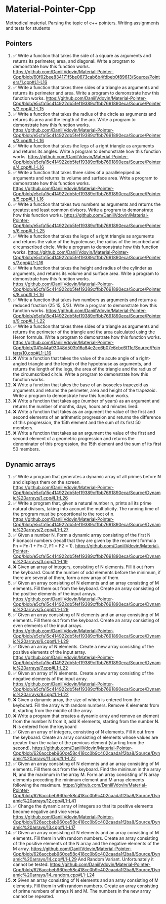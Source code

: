 # Material-Pointer-Cpp

Methodical material. Parsing the topic of c++ pointers. Writing assignments and tests for students

## Pointers

1. :white_check_mark: Write a function that takes the side of a square as arguments and returns its perimeter, area, and diagonal. Write a program to demonstrate how this function works.
https://github.com/DaniilVdovin/Material-Pointer-Cpp/blob/60f02bee834171f5be0673cab6b4fdbeb0f89613/Source/Pointers/1.cpp#L1-L16
2. :white_check_mark:  Write a function that takes three sides of a triangle as arguments and returns its perimeter and area. Write a program to demonstrate how this function works.
https://github.com/DaniilVdovin/Material-Pointer-Cpp/blob/e5cfa15c414922db5fef19389cffbb7691890eca/Source/Pointers/2.cpp#L1-L15
3. :white_check_mark: Write a function that takes the radius of the circle as arguments and returns its area and the length of the arc. Write a program to demonstrate how this function works.
https://github.com/DaniilVdovin/Material-Pointer-Cpp/blob/e5cfa15c414922db5fef19389cffbb7691890eca/Source/Pointers/3.cpp#L1-L16
4. :white_check_mark: Write a function that takes the legs of a right triangle as arguments and returns its angles. Write a program to demonstrate how this function works.
https://github.com/DaniilVdovin/Material-Pointer-Cpp/blob/e5cfa15c414922db5fef19389cffbb7691890eca/Source/Pointers/4.cpp#L1-L16
5. :white_check_mark: Write a function that takes three sides of a parallelepiped as arguments and returns its volume and surface area. Write a program to demonstrate how this function works.
https://github.com/DaniilVdovin/Material-Pointer-Cpp/blob/e5cfa15c414922db5fef19389cffbb7691890eca/Source/Pointers/5.cpp#L1-L16
6. :white_check_mark: Write a function that takes two numbers as arguments and returns the greatest and least common divisors. Write a program to demonstrate how this function works.
https://github.com/DaniilVdovin/Material-Pointer-Cpp/blob/e5cfa15c414922db5fef19389cffbb7691890eca/Source/Pointers/6.cpp#L1-L25
7. :white_check_mark: Write a function that takes the legs of a right triangle as arguments and returns the value of the hypotenuse, the radius of the inscribed and circumscribed circle. Write a program to demonstrate how this function works.
https://github.com/DaniilVdovin/Material-Pointer-Cpp/blob/e5cfa15c414922db5fef19389cffbb7691890eca/Source/Pointers/7.cpp#L1-L16
8. :white_check_mark: Write a function that takes the height and radius of the cylinder as arguments, and returns its volume and surface area. Write a program to demonstrate how this function works.
https://github.com/DaniilVdovin/Material-Pointer-Cpp/blob/e5cfa15c414922db5fef19389cffbb7691890eca/Source/Pointers/8.cpp#L1-L16
9. :white_check_mark: Write a function that takes two numbers as arguments and returns a reduced fraction (25 15, 5/3). Write a program to demonstrate how this function works.
https://github.com/DaniilVdovin/Material-Pointer-Cpp/blob/e5cfa15c414922db5fef19389cffbb7691890eca/Source/Pointers/9.cpp#L1-L22
10. :white_check_mark: Write a function that takes three sides of a triangle as arguments and returns the perimeter of the triangle and the area calculated using the Heron formula. Write a program to demonstrate how this function works.
https://github.com/DaniilVdovin/Material-Pointer-Cpp/blob/041c44a93048d503b16a84e2cc6b07e6cbc6f11c/Source/Pointers/10.cpp#L1-L16
11. ❌ Write a function that takes the value of the acute angle of a right-angled triangle and the length of the hypotenuse as arguments, and returns the length of the legs, the area of the triangle and the radius of the circumscribed circle. Write a program to demonstrate how this function works.
12. ❌ Write a function that takes the base of an isosceles trapezoid as arguments and returns the perimeter, area and height of the trapezoid. Write a program to demonstrate how this function works.
13. ❌ Write a function that takes age (number of years) as an argument and returns the number of months, days, hours and minutes lived.
14. ❌ Write a function that takes as an argument the value of the first and second elements of an arithmetic progression and returns the difference of this progression, the 15th element and the sum of its first 50 members.
15. ❌ Write a function that takes as an argument the value of the first and second element of a geometric progression and returns the denominator of this progression, the 15th element and the sum of its first 50 members.

## Dynamic arrays

1. :white_check_mark: Write a program that generates a dynamic array of all primes before N and displays them on the screen.
https://github.com/DaniilVdovin/Material-Pointer-Cpp/blob/e5cfa15c414922db5fef19389cffbb7691890eca/Source/Dynamic%20arrays/1.cpp#L1-L26
2. :white_check_mark: Write a program that, given a natural number n, prints all its prime natural divisors, taking into account the multiplicity. The running time of the program must be proportional to the root of n.
https://github.com/DaniilVdovin/Material-Pointer-Cpp/blob/e5cfa15c414922db5fef19389cffbb7691890eca/Source/Dynamic%20arrays/2.cpp#L1-L27
3. :white_check_mark: Given a number N. Form a dynamic array consisting of the first N Fibonacci numbers (recall that they are given by the recurrent formula Fn = Fn-1 + Fn-2, F1 = F2 = 1).
https://github.com/DaniilVdovin/Material-Pointer-Cpp/blob/e5cfa15c414922db5fef19389cffbb7691890eca/Source/Dynamic%20arrays/3.cpp#L1-L19
4. ❌ Given an array of integers, consisting of N elements. Fill it out from the keyboard. Count the number of odd elements before the minimum, if there are several of them, form a new array of them.
5. :white_check_mark: Given an array consisting of N elements and an array consisting of M elements. Fill them out from the keyboard. Create an array consisting of the positive elements of the input arrays.
https://github.com/DaniilVdovin/Material-Pointer-Cpp/blob/e5cfa15c414922db5fef19389cffbb7691890eca/Source/Dynamic%20arrays/5.cpp#L1-L29
6. :white_check_mark: Given an array consisting of N elements and an array consisting of M elements. Fill them out from the keyboard. Create an array consisting of even elements of the input arrays.
https://github.com/DaniilVdovin/Material-Pointer-Cpp/blob/e5cfa15c414922db5fef19389cffbb7691890eca/Source/Dynamic%20arrays/6.cpp#L1-L29
7. :white_check_mark: Given an array of N elements. Create a new array consisting of the positive elements of the input array.
https://github.com/DaniilVdovin/Material-Pointer-Cpp/blob/e5cfa15c414922db5fef19389cffbb7691890eca/Source/Dynamic%20arrays/7.cpp#L1-L22
8. :white_check_mark: Given an array of N elements. Create a new array consisting of the negative elements of the input array.
https://github.com/DaniilVdovin/Material-Pointer-Cpp/blob/e5cfa15c414922db5fef19389cffbb7691890eca/Source/Dynamic%20arrays/8.cpp#L1-L22
9. ❌ Given a dynamic array, the size of which is entered from the keyboard. Fill the array with random numbers. Remove K elements from it, starting from the middle of the array.
10. ❌ Write a program that creates a dynamic array and remove an element from the number N from it, add K elements, starting from the number N. N is entered from the keyboard
11. :white_check_mark: Given an array of integers, consisting of N elements. Fill it out from the keyboard. Create an array consisting of elements whose values are greater than the value of the previous element (starting from the second).
https://github.com/DaniilVdovin/Material-Pointer-Cpp/blob/626accbeb960ce58c418cc0b9c402caada1f2ba8/Source/Dynamic%20arrays/11.cpp#L1-L22
12. :white_check_mark: Given an array consisting of N elements and an array consisting of M elements. Fill them out from the keyboard. Find the minimum in the array N, and the maximum in the array M. Form an array consisting of N array elements preceding the minimum element and M array elements following the maximum.
https://github.com/DaniilVdovin/Material-Pointer-Cpp/blob/626accbeb960ce58c418cc0b9c402caada1f2ba8/Source/Dynamic%20arrays/12.cpp#L1-L41
13. :white_check_mark: Change the dynamic array of integers so that its positive elements become negative and vice versa.
https://github.com/DaniilVdovin/Material-Pointer-Cpp/blob/626accbeb960ce58c418cc0b9c402caada1f2ba8/Source/Dynamic%20arrays/13.cpp#L1-L17
14. :white_check_mark: Given an array consisting of N elements and an array consisting of M elements. Fill them in with random numbers. Create an array consisting of the positive elements of the N array and the negative elements of the M array.
https://github.com/DaniilVdovin/Material-Pointer-Cpp/blob/626accbeb960ce58c418cc0b9c402caada1f2ba8/Source/Dynamic%20arrays/14.cpp#L1-L29
And Random Variant. Unfortunately it cannot be tested.
https://github.com/DaniilVdovin/Material-Pointer-Cpp/blob/626accbeb960ce58c418cc0b9c402caada1f2ba8/Source/Dynamic%20arrays/14_random.cpp#L1-L24
15. ❌ Given an array consisting of N elements and an array consisting of M elements. Fill them in with random numbers. Create an array consisting of prime numbers of arrays N and M. The numbers in the new array cannot be repeated.
